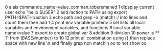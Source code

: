 0 alais commande_name=value_comman_toberemaned
1 dipsplay current user echo "hello $USER"
2 add /action to PATH using export PATH=$PATH:/action
3 echo path and grep -o (match) :/ into lines and count them then add 1
4 print env variable printenv
5 set  lists all local variables and environment variables, and functions
6 local variable name=value
7 export to create global var
8 addition
9 division
10 power is **
11 from (BASE#number) to 10
12 print all combination using {} then replace space with new line \n and finally grep non matchin oo to not show oo
